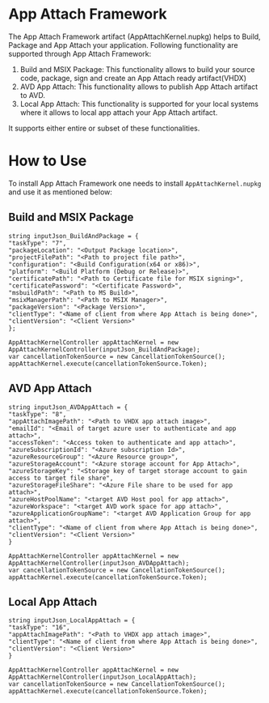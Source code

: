 # App Attach Framework
The App Attach Framework artifact (AppAttachKernel.nupkg) helps to Build, Package and App Attach your application. Following functionality are supported through App Attach Framework:
1. Build and MSIX Package: This functionality allows to build your source code, package, sign and create an App Attach ready artifact(VHDX)
2. AVD App Attach: This functionality allows to publish App Attach artifact to AVD.
3. Local App Attach: This functionality is supported for your local systems where it allows to local app attach your App Attach artifact.

It supports either entire or subset of these functionalities.

# How to Use
To install App Attach Framework one needs to install `AppAttachKernel.nupkg` and use it as mentioned below:

## Build and MSIX Package
```
string inputJson_BuildAndPackage = {
"taskType": "7", 
"packageLocation": "<Output Package location>", 
"projectFilePath": "<Path to project file path>", 
"configuration": "<Build Configuration(x64 or x86)>", 
"platform": "<Build Platform (Debug or Release)>", 
"certificatePath": "<Path to Certificate file for MSIX signing>", 
"certificatePassword": "<Certificate Password>", 
"msbuildPath": "<Path to MS Build>", 
"msixManagerPath": "<Path to MSIX Manager>", 
"packageVersion": "<Package Version>",
"clientType": "<Name of client from where App Attach is being done>",
"clientVersion": "<Client Version>"
}; 

AppAttachKernelController appAttachKernel = new AppAttachKernelController(inputJson_BuildAndPackage);
var cancellationTokenSource = new CancellationTokenSource();
appAttachKernel.execute(cancellationTokenSource.Token);
```

## AVD App Attach
```
string inputJson_AVDAppAttach = {
"taskType": "8", 
"appAttachImagePath": "<Path to VHDX app attach image>",
"emailId": "<Email of target azure user to authenticate and app attach>", 
"accessToken": "<Access token to authenticate and app attach>", 
"azureSubscriptionId": "<Azure subscription Id>",
"azureResourceGroup": "<Azure Resource group>",
"azureStorageAccount": "<Azure storage account for App Attach>",
"azureStorageKey": "<Storage key of target storage account to gain access to target file share", 
"azureStorageFileShare": "<Azure File share to be used for app attach>",
"azureHostPoolName": "<target AVD Host pool for app attach>",
"azureWorkspace": "<target AVD work space for app attach>", 
"azureApplicationGroupName": "<target AVD Application Group for app attach>",
"clientType": "<Name of client from where App Attach is being done>",
"clientVersion": "<Client Version>"
}

AppAttachKernelController appAttachKernel = new AppAttachKernelController(inputJson_AVDAppAttach);
var cancellationTokenSource = new CancellationTokenSource();
appAttachKernel.execute(cancellationTokenSource.Token);
```

## Local App Attach
```
string inputJson_LocalAppAttach = {
"taskType": "16", 
"appAttachImagePath": "<Path to VHDX app attach image>",
"clientType": "<Name of client from where App Attach is being done>",
"clientVersion": "<Client Version>"
}

AppAttachKernelController appAttachKernel = new AppAttachKernelController(inputJson_LocalAppAttach);
var cancellationTokenSource = new CancellationTokenSource();
appAttachKernel.execute(cancellationTokenSource.Token);
```